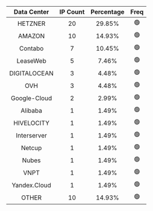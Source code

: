 | Data Center | IP Count | Percentage | Freq |
|:------------:|:--------:|:-----------:|:-----:|
| HETZNER | 20 | 29.85% | 🟢 |
| AMAZON | 10 | 14.93% | 🟢 |
| Contabo | 7 | 10.45% | 🟢 |
| LeaseWeb | 5 | 7.46% | 🟢 |
| DIGITALOCEAN | 3 | 4.48% | 🟢 |
| OVH | 3 | 4.48% | 🟢 |
| Google-Cloud | 2 | 2.99% | 🟢 |
| Alibaba | 1 | 1.49% | 🟢 |
| HIVELOCITY | 1 | 1.49% | 🟢 |
| Interserver | 1 | 1.49% | 🟢 |
| Netcup | 1 | 1.49% | 🟢 |
| Nubes | 1 | 1.49% | 🟢 |
| VNPT | 1 | 1.49% | 🟢 |
| Yandex.Cloud | 1 | 1.49% | 🟢 |
| OTHER | 10 | 14.93% | 🟢 |